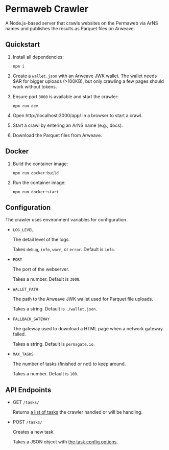 # Permaweb Crawler

A Node.js-based server that crawls websites on the Permaweb via ArNS names and publishes the results as Parquet files on Arweave.

## Quickstart

1. Install all dependencies:

   ```
   npm i
   ```

2. Create a `wallet.json` with an Arweave JWK wallet. The wallet needs $AR for bigger uploads (>100KB), but only crawling a few pages should work without tokens.

3. Ensure port `3000` is available and start the crawler:

   ```
   npm run dev
   ```

4. Open http://localhost:3000/app/ in a browser to start a crawl.

5. Start a crawl by entering an ArNS name (e.g., docs).

6. Download the Parquet files from Arweave.

## Docker

1. Build the container image:

   ```
   npm run docker:build
   ```

2. Run the container image:

   ```
   npm run docker:start
   ```

## Configuration

The crawler uses environment variables for configuration.

- `LOG_LEVEL`

  The detail level of the logs.

  Takes `debug`, `info`, `warn`, or `error`. Default is `info`.

- `PORT`

  The port of the webserver.

  Takes a number. Default is `3000`.

- `WALLET_PATH`

  The path to the Arweave JWK wallet used for Parquet file uploads.

  Takes a string. Default is `./wallet.json`.

- `FALLBACK_GATEWAY`

  The gateway used to download a HTML page when a network gateway failed.

  Takes a string. Default is `permagate.io`.

- `MAX_TASKS`

  The number of tasks (finished or not) to keep around.

  Takes a number. Default is `100`.

## API Endpoints

- GET `/tasks/`

  Returns [a list of tasks](/modules/entities.ts#30) the crawler handled or will be handling.

- POST `/tasks/`

  Creates a new task.

  Takes a JSON objcet with [the task config options](/modules/entities.ts#30).
